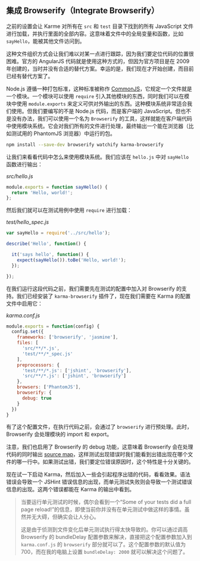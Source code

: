 ## 集成 Browserify（Integrate Browserify）

之前的设置会让 Karme 对所有在 `src` 和 `test` 目录下找到的所有 JavaScript 文件进行加载，并执行里面的全部内容。这意味着文件中的全局变量和函数，比如`sayHello`，能被其他文件访问到。

这种文件组织方式会让我们难以对某一点进行跟踪，因为我们要定位代码的位置很困难。官方的 AngularJS 代码就是使用这种方式的，但因为官方项目是在 2009 年创建的，当时并没有合适的替代方案。幸运的是，我们现在才开始创建，而目前已经有替代方案了。

Node.js 遵循一种打包标准，这种标准被称作 [CommonJS](http://wiki.commonjs.org/wiki/CommonJS)，它规定一个文件就是一个模块。一个模块可以使用 `require` 引入其他模块的东西，同时我们可以在模块中使用 `module.exports` 来定义可供对外输出的东西。这种模块系统非常适合我们使用。但我们要编写的不是 Node.js 代码，而是客户端的 JavaScript。但也不是没有办法，我们可以使用一个名为 `Browserify` 的工具，这样就能在客户端代码中使用模块系统。它会对我们所有的文件进行处理，最终输出一个能在浏览器（比如测试用的 PhantomJS 浏览器）中运行的包。

```bash
npm install --save-dev browserify watchify karma-browserify
```

让我们来看看代码中怎么来使用模块系统。我们应该在 `hello.js` 中对 `sayHello` 函数进行输出：

_src/hello.js_

```js
module.exports = function sayHello() {
  return 'Hello, world!';
};
```

然后我们就可以在测试用例中使用 `require` 进行加载：

_test/hello_spec.js_

```js
var sayHello = require('../src/hello');

describe('Hello', function() {

  it('says hello', function() {
    expect(sayHello()).toBe('Hello, world!');
  }); 

});
```

在我们运行这段代码之前，我们需要先在测试的配置中加入对 Browserify 的支持。我们已经安装了 `karma-browserify` 插件了，现在我们需要在 Karma 的配置文件中启用它：

_karma.conf.js_

```js
module.exports = function(config) {
  config.set({
    frameworks: ['browserify', 'jasmine'],
    files: [
      'src/**/*.js',
      'test/**/*_spec.js'
    ],
    preprocessors: {
      'test/**/*.js': ['jshint', 'browserify'],
      'src/**/*.js': ['jshint', 'browserify']
    },
    browsers: ['PhantomJS'],
    browserify: {
      debug: true
    }
  })
}
```

有了这个配置文件，在执行代码之前，会通过了 `browserify` 进行预处理。此时，Browserify 会处理模块的 import 和 export。

注意，我们也启用了 Browserify 的 debug 功能，这意味着 Browserify 会在处理代码的同时输出 [source map](http://www.html5rocks.com/en/tutorials/developertools/sourcemaps/)，这样测试出现错误时我们能看到出错出现在哪个文件的哪一行中。如果测试出错，我们要定位错误原因时，这个特性是十分关键的。

现在试一下启动 Karma，然后加入一些会引起程序出错的代码，看看效果。语法错误会导致一个 JSHint 错误信息的出现，而单元测试失败则会导致一个测试错误信息的出现。这两个错误都能在 Karma 的输出中看到。

> 当要运行单元测试的时候，偶尔会看到一个“Some of your tests did a full page reload!”的信息，即使当前你并没有在单元测试中做这样的事情。虽然并无大碍，但确实会让人分心。
> 
> 这是由于侦测到文件变化后单元测试执行得太快导致的。你可以通过调高 Browserify 的 bundleDelay 配置参数来解决，直接把这个配置参数加入到 `karma.conf.js` 的 `browserify` 部分就可以了。这个配置参数的默认值为 700，而在我的电脑上设置 `bundleDelay: 2000` 就可以解决这个问题了。